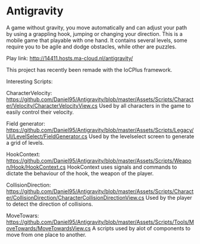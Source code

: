 # Antigravity
A game without gravity, you move automatically and can adjust your path by using a grappling hook, jumping or changing your direction.
This is a mobile game that playable with one hand. It contains several levels, some require you to be agile and dodge obstacles, while other are puzzles.

Play link: http://14411.hosts.ma-cloud.nl/antigravity/

This project has recently been remade with the IoCPlus framework.

Interesting Scripts:

CharacterVelocity: https://github.com/Daniel95/Antigravity/blob/master/Assets/Scripts/Character/Velocity/CharacterVelocityView.cs
Used by all characters in the game to easily control their velocity.

Field generator: https://github.com/Daniel95/Antigravity/blob/master/Assets/Scripts/Legacy/UI/LevelSelect/FieldGenerator.cs
Used by the levelselect screen to generate a grid of levels.

HookContext: https://github.com/Daniel95/Antigravity/blob/master/Assets/Scripts/Weapon/Hook/HookContext.cs
HookContext uses signals and commands to dictate the behaviour of the hook, the weapon of the player.

CollisionDirection: https://github.com/Daniel95/Antigravity/blob/master/Assets/Scripts/Character/CollisionDirection/CharacterCollisionDirectionView.cs
Used by the player to detect the direction of collisions.

MoveTowars: https://github.com/Daniel95/Antigravity/blob/master/Assets/Scripts/Tools/MoveTowards/MoveTowardsView.cs
A scripts used by alot of components to move from one place to another.